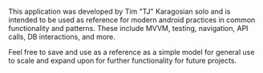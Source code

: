 This application was developed by Tim "TJ" Karagosian solo and is intended to be used as reference for modern android practices in common functionality and patterns. These include MVVM, testing, navigation, API calls, DB interactions, and more.

Feel free to save and use as a reference as a simple model for general use to scale and expand upon for further functionality for future projects.
